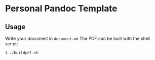 # Personal Pandoc Template

## Usage
Write your document in `document.md`
The PDF can be built with the shell script:
```bash
$ ./buildpdf.sh
```
